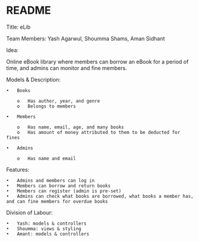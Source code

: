 # README

Title: eLib

Team Members: Yash Agarwul, Shoumma Shams, Aman Sidhant

Idea: 

Online eBook library where members can borrow an eBook for a period of time, and admins can monitor and fine members.


Models & Description: 

	•	Books

		o	Has author, year, and genre
		o	Belongs to members

	•	Members

		o	Has name, email, age, and many books
		o	Has amount of money attributed to them to be deducted for fines

	•	Admins

		o	Has name and email


Features:

	•	Admins and members can log in
	•	Members can borrow and return books
	•	Members can register (admin is pre-set)
	•	Admins can check what books are borrowed, what books a member has, and can fine members for overdue books


Division of Labour:

	•	Yash: models & controllers
	•	Shoumma: views & styling
	•	Amant: models & controllers
